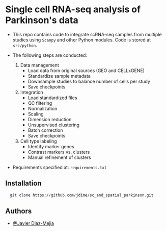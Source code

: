 
# Single cell RNA-seq analysis of Parkinson's data

- This repo contains code to integrate scRNA-seq samples from multiple studies using `Scanpy` and other Python modules. Code is stored at `src/python`.

- The following steps are conducted:
    1. Data management
        - Load data from original sources (GEO and CELLxGENE)
        - Standardize sample metadata
        - Downsample studies to balance number of cells per study
        - Save checkpoints
    2. Integration
        - Load standardized files
        - QC filtering
        - Normalization
        - Scaling
        - Dimension reduction
        - Unsupervised clustering
        - Batch correction
        - Save checkpoints
    3. Cell type labeling
        - Identify marker genes
        - Contrast markers vs. clusters
        - Manual refinement of clusters

- Requirements specified at: `requirements.txt`

## Installation
```bash
  git clone https://github.com/jdime/sc_and_spatial_parkinson.git
```
    
## Authors

- [@Javier Diaz-Mejia](https://www.github.com/jdime)

